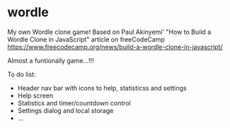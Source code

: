 # wordle
My own Wordle clone game!
Based on Paul Akinyemi' "How to Build a Wordle Clone in JavaScript" article on freeCodeCamp
https://www.freecodecamp.org/news/build-a-wordle-clone-in-javascript/

Almost a funtionally game...!!!

To do list:
* Header nav bar with icons to help, statisticss and settings
* Help screen
* Statistics and timer/countdown control
* Settings dialog and local storage
* ...
